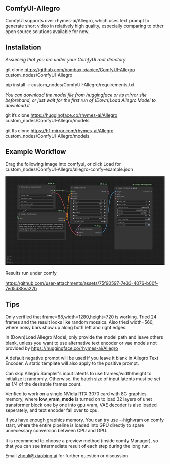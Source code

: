 ## ComfyUI-Allegro
ComfyUI supports over rhymes-ai/Allegro, which uses text prompt to generate short video in relatively high quality, especially comparing to other open source solutions available for now.

## Installation

_Assuming that you are under your ComfyUI root directory_

git clone https://github.com/bombax-xiaoice/ComfyUI-Allegro custom_nodes/ComfyUI-Allegro

pip install -r custom_nodes/ComfyUI-Allegro/requirements.txt

_You can download the model file from huggingface or its mirror site beforehand, or just wait for the first run of (Down)Load Allegro Model to download it_

git lfs clone https://huggingface.co/rhymes-ai/Allegro custom_nodes/ComfyUI-Allegro/models

git lfs clone https://hf-mirror.com/rhymes-ai/Allegro custom_nodes/ComfyUI-Allegro/models

## Example Workflow
Drag the following image into comfyui, or click Load for custom_nodes/ComfyUI-Allegro/allegro-comfy-example.json

![](allegro-comfy-example.png)

Results run under comfy

https://github.com/user-attachments/assets/75f90597-7e33-4076-b00f-7ed5d88ea22b

## Tips
Only verified that frame=88,width=1280,height=720 is working. Tried 24 frames and the result looks like random mosaics. Also tried width=560, where noisy bars show up along both left and right edges.

In (Down)Load Allegro Model, only provide the model path and leave others blank, unless you want to use alternative text encoder or vae models not provided by https://huggingface.co/rhymes-ai/Allegro

A default negative prompt will be used if you leave it blank in Allegro Text Encoder. A static template will also apply to the positive prompt.

Can skip Allegro Sampler's input latents to use frames/width/height to initialize it randomly. Otherwise, the batch size of input latents must be set as 1/4 of the desirable frames count.

Verified to work on a single NVidia RTX 3070 card with 8G graphics memory, where __low_vram_mode__ is turned on to load 32 layers of unet transformer block one by one into gpu vram, VAE decoder is also loaded seperately, and text encoder fall over to cpu. 

If you have enough graphics memory. You can try use --highvram on comfy start, where the entire pipeline is loaded into GPU directly to spare unnecessary conversion between CPU and GPU.

It is recommend to choose a preview method (inside comfy Manager), so that you can see intermediate result of each step during the long run.

Email zhouli@xiaobing.ai for further question or discussion.
